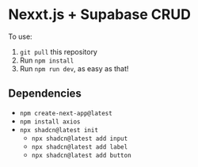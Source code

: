 # Nexxt.js + Supabase CRUD

To use:
1. `git pull` this repository
2. Run `npm install`
2. Run `npm run dev`, as easy as that!

## Dependencies
- `npm create-next-app@latest`
- `npm install axios`
- `npx shadcn@latest init`
    - `npx shadcn@latest add input`
    - `npx shadcn@latest add label`
    - `npx shadcn@latest add button`